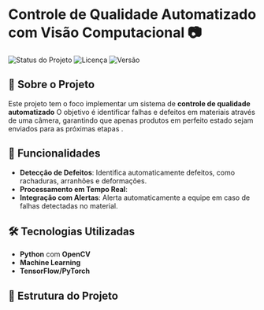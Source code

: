 # Controle de Qualidade Automatizado com Visão Computacional 📷

![Status do Projeto](https://img.shields.io/badge/Status-Em%20Desenvolvimento-blue)
![Licença](https://img.shields.io/badge/Licen%C3%A7a-MIT-green)
![Versão](https://img.shields.io/badge/Vers%C3%A3o-1.0-orange)

## 📜 Sobre o Projeto

Este projeto tem o foco implementar um sistema de **controle de qualidade automatizado** O objetivo é identificar falhas e defeitos em materiais através de uma câmera, garantindo que apenas produtos em perfeito estado sejam enviados para as próximas etapas .

## 🎯 Funcionalidades

- **Detecção de Defeitos**: Identifica automaticamente defeitos, como rachaduras, arranhões e deformações.
- **Processamento em Tempo Real**: 
- **Integração com Alertas**: Alerta automaticamente a equipe em caso de falhas detectadas no material.

## 🛠️ Tecnologias Utilizadas

- **Python** com **OpenCV** 
- **Machine Learning** 
- **TensorFlow/PyTorch** 

## 🌌 Estrutura do Projeto

```plaintext
